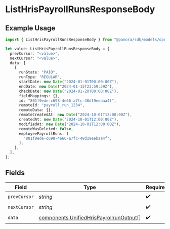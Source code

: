 # ListHrisPayrollRunsResponseBody

## Example Usage

```typescript
import { ListHrisPayrollRunsResponseBody } from "@panora/sdk/models/operations";

let value: ListHrisPayrollRunsResponseBody = {
  prevCursor: "<value>",
  nextCursor: "<value>",
  data: [
    {
      runState: "PAID",
      runType: "REGULAR",
      startDate: new Date("2024-01-01T00:00:00Z"),
      endDate: new Date("2024-01-15T23:59:59Z"),
      checkDate: new Date("2024-01-20T00:00:00Z"),
      fieldMappings: {},
      id: "801f9ede-c698-4e66-a7fc-48d19eebaa4f",
      remoteId: "payroll_run_1234",
      remoteData: {},
      remoteCreatedAt: new Date("2024-10-01T12:00:00Z"),
      createdAt: new Date("2024-10-01T12:00:00Z"),
      modifiedAt: new Date("2024-10-01T12:00:00Z"),
      remoteWasDeleted: false,
      employeePayrollRuns: [
        "801f9ede-c698-4e66-a7fc-48d19eebaa4f",
      ],
    },
  ],
};
```

## Fields

| Field                                                                                              | Type                                                                                               | Required                                                                                           | Description                                                                                        |
| -------------------------------------------------------------------------------------------------- | -------------------------------------------------------------------------------------------------- | -------------------------------------------------------------------------------------------------- | -------------------------------------------------------------------------------------------------- |
| `prevCursor`                                                                                       | *string*                                                                                           | :heavy_check_mark:                                                                                 | N/A                                                                                                |
| `nextCursor`                                                                                       | *string*                                                                                           | :heavy_check_mark:                                                                                 | N/A                                                                                                |
| `data`                                                                                             | [components.UnifiedHrisPayrollrunOutput](../../models/components/unifiedhrispayrollrunoutput.md)[] | :heavy_check_mark:                                                                                 | N/A                                                                                                |
